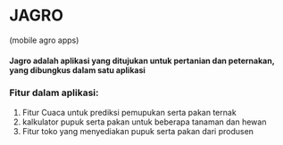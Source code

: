# JAGRO 
(mobile agro apps)


#### Jagro adalah aplikasi yang ditujukan untuk pertanian dan peternakan, yang dibungkus dalam satu aplikasi

### Fitur dalam aplikasi:
1. Fitur Cuaca untuk prediksi pemupukan serta pakan ternak
2. kalkulator pupuk serta pakan untuk beberapa tanaman dan hewan
3. Fitur toko yang menyediakan pupuk serta pakan dari produsen

 
